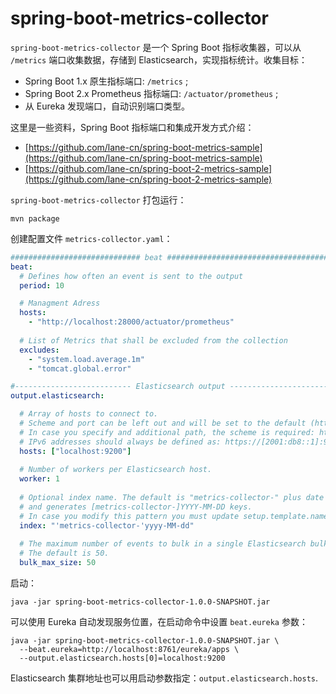 # spring-boot-metrics-collector

`spring-boot-metrics-collector` 是一个 Spring Boot 指标收集器，可以从 `/metrics` 端口收集数据，存储到 Elasticsearch，实现指标统计。收集目标：

- Spring Boot 1.x 原生指标端口: `/metrics` ;
- Spring Boot 2.x Prometheus 指标端口: `/actuator/prometheus` ;
- 从 Eureka 发现端口，自动识别端口类型。

这里是一些资料，Spring Boot 指标端口和集成开发方式介绍：

- [https://github.com/lane-cn/spring-boot-metrics-sample](https://github.com/lane-cn/spring-boot-metrics-sample)
- [https://github.com/lane-cn/spring-boot-2-metrics-sample](https://github.com/lane-cn/spring-boot-2-metrics-sample)

`spring-boot-metrics-collector` 打包运行：

```shell
mvn package
```

创建配置文件 `metrics-collector.yaml`：

```yaml
############################# beat ######################################
beat:
  # Defines how often an event is sent to the output
  period: 10

  # Managment Adress
  hosts:
    - "http://localhost:28000/actuator/prometheus"
  
  # List of Metrics that shall be excluded from the collection
  excludes:
    - "system.load.average.1m"
    - "tomcat.global.error"

#-------------------------- Elasticsearch output -------------------------------
output.elasticsearch:

  # Array of hosts to connect to.
  # Scheme and port can be left out and will be set to the default (http and 9200)
  # In case you specify and additional path, the scheme is required: http://localhost:9200/path
  # IPv6 addresses should always be defined as: https://[2001:db8::1]:9200
  hosts: ["localhost:9200"]
  
  # Number of workers per Elasticsearch host.
  worker: 1
  
  # Optional index name. The default is "metrics-collector-" plus date
  # and generates [metrics-collector-]YYYY-MM-DD keys.
  # In case you modify this pattern you must update setup.template.name and setup.template.pattern accordingly.
  index: "'metrics-collector-'yyyy-MM-dd"
  
  # The maximum number of events to bulk in a single Elasticsearch bulk API index request.
  # The default is 50.
  bulk_max_size: 50
```

启动：

```
java -jar spring-boot-metrics-collector-1.0.0-SNAPSHOT.jar
```

可以使用 Eureka 自动发现服务位置，在启动命令中设置 `beat.eureka` 参数：

```shell
java -jar spring-boot-metrics-collector-1.0.0-SNAPSHOT.jar \
  --beat.eureka=http://localhost:8761/eureka/apps \
  --output.elasticsearch.hosts[0]=localhost:9200
```

Elasticsearch 集群地址也可以用启动参数指定：`output.elasticsearch.hosts`.
